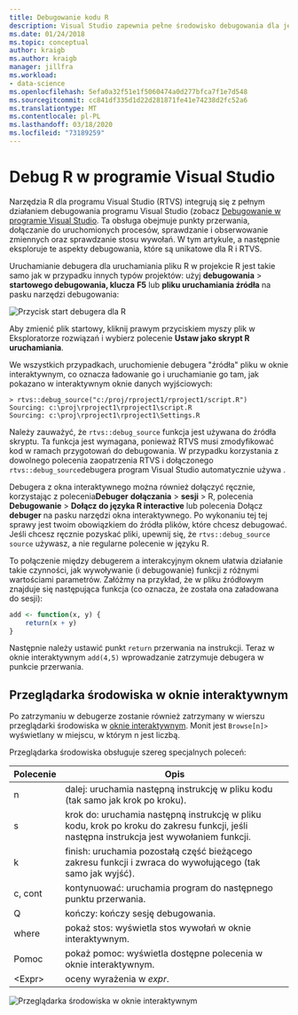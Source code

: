 ```yaml
---
title: Debugowanie kodu R
description: Visual Studio zapewnia pełne środowisko debugowania dla języka R, w tym punkty przerwania, dołączyć, stos wywołań i inspekcji zmiennych.
ms.date: 01/24/2018
ms.topic: conceptual
author: kraigb
ms.author: kraigb
manager: jillfra
ms.workload:
- data-science
ms.openlocfilehash: 5efa0a32f51e1f5060474a0d277bfca7f1e7d548
ms.sourcegitcommit: cc841df335d1d22d281871fe41e74238d2fc52a6
ms.translationtype: MT
ms.contentlocale: pl-PL
ms.lasthandoff: 03/18/2020
ms.locfileid: "73189259"
---
```

# <a name="debug-r-in-visual-studio"></a>Debug R w programie Visual Studio

Narzędzia R dla programu Visual Studio (RTVS) integrują się z pełnym działaniem debugowania programu Visual Studio (zobacz [Debugowanie w programie Visual Studio](../debugger/debugger-feature-tour.md). Ta obsługa obejmuje punkty przerwania, dołączanie do uruchomionych procesów, sprawdzanie i obserwowanie zmiennych oraz sprawdzanie stosu wywołań. W tym artykule, a następnie eksploruje te aspekty debugowania, które są unikatowe dla R i RTVS.

Uruchamianie debugera dla uruchamiania pliku R w projekcie R jest takie samo jak w przypadku innych typów projektów: użyj **debugowania** > **startowego debugowania, klucza** **F5** lub **pliku uruchamiania źródła** na pasku narzędzi debugowania:

![Przycisk start debugera dla R](media/debugger-start-button.png)

Aby zmienić plik startowy, kliknij prawym przyciskiem myszy plik w Eksploratorze rozwiązań i wybierz polecenie **Ustaw jako skrypt R uruchamiania**.

We wszystkich przypadkach, uruchomienie debugera "źródła" pliku w oknie interaktywnym, co oznacza ładowanie go i uruchamianie go tam, jak pokazano w interaktywnym oknie danych wyjściowych:

```output
> rtvs::debug_source("c:/proj/rproject1/rproject1/script.R")
Sourcing: c:\proj\rproject1\rproject1\script.R
Sourcing: c:\proj\rproject1\rproject1\Settings.R
```

Należy zauważyć, że `rtvs::debug_source` funkcja jest używana do źródła skryptu. Ta funkcja jest wymagana, ponieważ RTVS musi zmodyfikować kod w ramach przygotowań do debugowania. W przypadku korzystania z dowolnego polecenia zaopatrzenia RTVS i dołączonego `rtvs::debug_source`debugera program Visual Studio automatycznie używa .

Debugera z okna interaktywnego można również dołączyć ręcznie, korzystając z polecenia**Debuger** **dołączania** >  **sesji** > R, polecenia **Debugowanie** > **Dołącz do języka R interactive** lub polecenia Dołącz **debuger** na pasku narzędzi okna interaktywnego. Po wykonaniu tej tej sprawy jest twoim obowiązkiem do źródła plików, które chcesz debugować. Jeśli chcesz ręcznie pozyskać pliki, upewnij się, że `rtvs::debug_source` `source` używasz, a nie regularne polecenie w języku R.

To połączenie między debugerem a interakcyjnym oknem ułatwia działanie takie czynności, jak wywoływanie (i debugowanie) funkcji z różnymi wartościami parametrów. Załóżmy na przykład, że w pliku źródłowym znajduje się następująca funkcja (co oznacza, że została ona załadowana do sesji):

```R
add <- function(x, y) {
    return(x + y)
}
```

Następnie należy ustawić punkt `return` przerwania na instrukcji. Teraz w oknie interaktywnym `add(4,5)` wprowadzanie zatrzymuje debugera w punkcie przerwania.

## <a name="environment-browser-in-the-interactive-window"></a>Przeglądarka środowiska w oknie interaktywnym

Po zatrzymaniu w debugerze zostanie również zatrzymany w wierszu przeglądarki środowiska w [oknie interaktywnym](interactive-repl-for-r-in-visual-studio.md). Monit jest `Browse[n]>` wyświetlany w miejscu, w którym n jest liczbą.

Przeglądarka środowiska obsługuje szereg specjalnych poleceń:

| Polecenie | Opis |
| --- | --- |
| n | dalej: uruchamia następną instrukcję w pliku kodu (tak samo jak krok po kroku). |
| s | krok do: uruchamia następną instrukcję w pliku kodu, krok po kroku do zakresu funkcji, jeśli następna instrukcja jest wywołaniem funkcji. |
| k | finish: uruchamia pozostałą część bieżącego zakresu funkcji i zwraca do wywołującego (tak samo jak wyjść). |
| c, cont | kontynuować: uruchamia program do następnego punktu przerwania. |
| Q | kończy: kończy sesję debugowania. |
| where | pokaż stos: wyświetla stos wywołań w oknie interaktywnym. |
| Pomoc | pokaż pomoc: wyświetla dostępne polecenia w oknie interaktywnym. |
| &lt;Expr&gt; | oceny wyrażenia w *expr*. |

![Przeglądarka środowiska w oknie interaktywnym](media/debugger-environment-browser.png)

